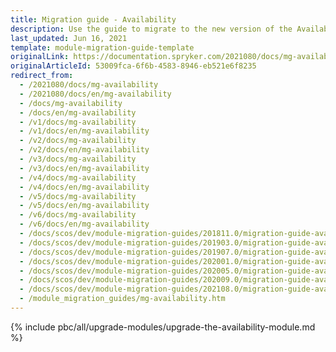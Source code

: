 ```yaml
---
title: Migration guide - Availability
description: Use the guide to migrate to the new version of the Availability module.
last_updated: Jun 16, 2021
template: module-migration-guide-template
originalLink: https://documentation.spryker.com/2021080/docs/mg-availability
originalArticleId: 53009fca-6f6b-4583-8946-eb521e6f8235
redirect_from:
  - /2021080/docs/mg-availability
  - /2021080/docs/en/mg-availability
  - /docs/mg-availability
  - /docs/en/mg-availability
  - /v1/docs/mg-availability
  - /v1/docs/en/mg-availability
  - /v2/docs/mg-availability
  - /v2/docs/en/mg-availability
  - /v3/docs/mg-availability
  - /v3/docs/en/mg-availability
  - /v4/docs/mg-availability
  - /v4/docs/en/mg-availability
  - /v5/docs/mg-availability
  - /v5/docs/en/mg-availability
  - /v6/docs/mg-availability
  - /v6/docs/en/mg-availability
  - /docs/scos/dev/module-migration-guides/201811.0/migration-guide-availability.html
  - /docs/scos/dev/module-migration-guides/201903.0/migration-guide-availability.html
  - /docs/scos/dev/module-migration-guides/201907.0/migration-guide-availability.html
  - /docs/scos/dev/module-migration-guides/202001.0/migration-guide-availability.html
  - /docs/scos/dev/module-migration-guides/202005.0/migration-guide-availability.html
  - /docs/scos/dev/module-migration-guides/202009.0/migration-guide-availability.html
  - /docs/scos/dev/module-migration-guides/202108.0/migration-guide-availability.html
  - /module_migration_guides/mg-availability.htm
---
```


{% include pbc/all/upgrade-modules/upgrade-the-availability-module.md %} <!-- To edit, see /_includes/pbc/all/upgrade-modules/upgrade-the-availability-module.md -->
